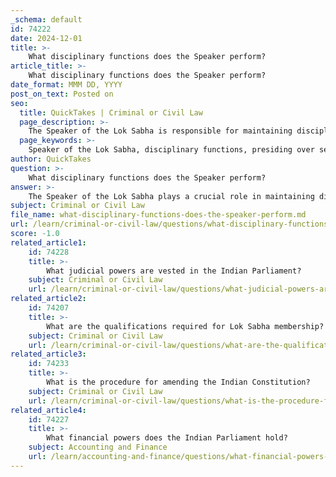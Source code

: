 ```yaml
---
_schema: default
id: 74222
date: 2024-12-01
title: >-
    What disciplinary functions does the Speaker perform?
article_title: >-
    What disciplinary functions does the Speaker perform?
date_format: MMM DD, YYYY
post_on_text: Posted on
seo:
  title: QuickTakes | Criminal or Civil Law
  page_description: >-
    The Speaker of the Lok Sabha is responsible for maintaining discipline, presiding over sessions, interpreting rules, and ensuring impartiality within the parliamentary process.
  page_keywords: >-
    Speaker of the Lok Sabha, disciplinary functions, presiding over sessions, maintaining order, interpreting rules, granting permission, casting vote, disciplinary actions, ensuring impartiality, parliamentary procedure
author: QuickTakes
question: >-
    What disciplinary functions does the Speaker perform?
answer: >-
    The Speaker of the Lok Sabha plays a crucial role in maintaining discipline within the House and ensuring that parliamentary procedures are followed. Here are the key disciplinary functions performed by the Speaker:\n\n1. **Presiding Over Sessions**: The Speaker is responsible for presiding over the meetings of the Lok Sabha. This includes managing the flow of discussions, ensuring that debates are conducted in an orderly manner, and maintaining decorum among members.\n\n2. **Maintaining Order**: The Speaker has the authority to maintain order during debates and discussions. If any member behaves inappropriately or disrupts the proceedings, the Speaker can take necessary actions, such as warning the member or even suspending them from the House.\n\n3. **Interpreting Rules**: The Speaker interprets the rules of procedure of the Lok Sabha. This includes making decisions on points of order raised by members and ensuring that the rules are adhered to during discussions and voting.\n\n4. **Granting Permission**: The Speaker has the discretion to grant or deny permission for members to ask questions or raise issues. This function helps prevent unnecessary or politically motivated questions, ensuring that discussions remain focused on significant matters.\n\n5. **Casting Vote**: In the event of a tie during voting, the Speaker has the right to cast a vote. This casting vote is often used to maintain the status quo or to break a deadlock.\n\n6. **Disciplinary Actions**: The Speaker can take disciplinary actions against members who violate the rules of the House. This may include reprimanding members, suspending them for a certain period, or even expelling them in extreme cases.\n\n7. **Ensuring Impartiality**: While the Speaker is usually elected from a political party, they are expected to act impartially and fairly in their role. This impartiality is essential for maintaining the integrity of the parliamentary process.\n\nOverall, the Speaker's disciplinary functions are vital for the smooth functioning of the Lok Sabha, ensuring that parliamentary democracy is upheld and that members can engage in constructive debate.
subject: Criminal or Civil Law
file_name: what-disciplinary-functions-does-the-speaker-perform.md
url: /learn/criminal-or-civil-law/questions/what-disciplinary-functions-does-the-speaker-perform
score: -1.0
related_article1:
    id: 74228
    title: >-
        What judicial powers are vested in the Indian Parliament?
    subject: Criminal or Civil Law
    url: /learn/criminal-or-civil-law/questions/what-judicial-powers-are-vested-in-the-indian-parliament
related_article2:
    id: 74207
    title: >-
        What are the qualifications required for Lok Sabha membership?
    subject: Criminal or Civil Law
    url: /learn/criminal-or-civil-law/questions/what-are-the-qualifications-required-for-lok-sabha-membership
related_article3:
    id: 74233
    title: >-
        What is the procedure for amending the Indian Constitution?
    subject: Criminal or Civil Law
    url: /learn/criminal-or-civil-law/questions/what-is-the-procedure-for-amending-the-indian-constitution
related_article4:
    id: 74227
    title: >-
        What financial powers does the Indian Parliament hold?
    subject: Accounting and Finance
    url: /learn/accounting-and-finance/questions/what-financial-powers-does-the-indian-parliament-hold
---
```


&nbsp;